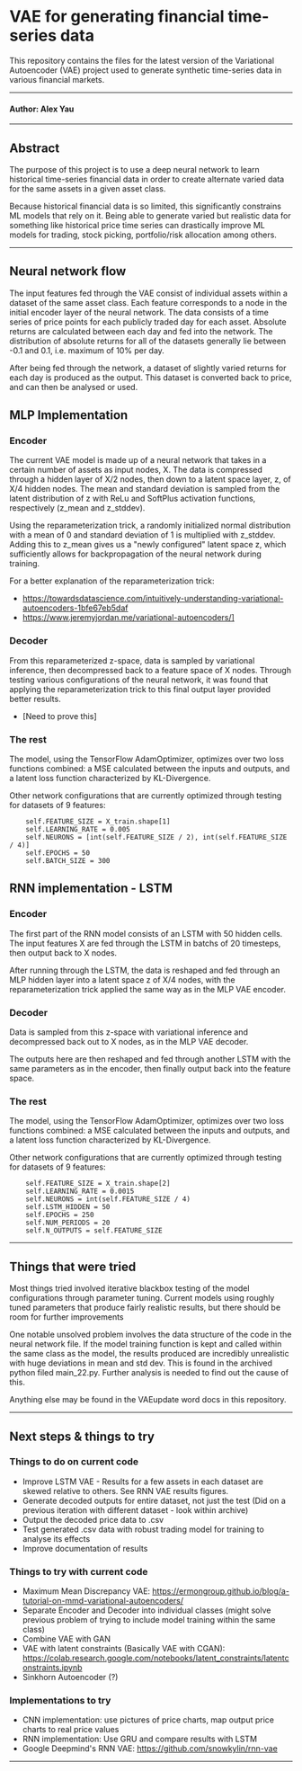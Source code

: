 # VAE for generating financial time-series data

This repository contains the files for the latest version of the Variational Autoencoder (VAE)
project used to generate synthetic time-series data in various financial markets. 

---------------------------------------------------------------------------------------------------------

#### Author: Alex Yau

---------------------------------------------------------------------------------------------------------

## Abstract

The purpose of this project is to use a deep neural network to learn historical 
time-series financial data in order to create alternate varied data for the same assets in a given asset class.

Because historical financial data is so limited, this significantly constrains ML models that rely on it.
Being able to generate varied but realistic data for something like historical price time series 
can drastically improve ML models for trading, stock picking, portfolio/risk allocation among others.

---------------------------------------------------------------------------------------------------------

## Neural network flow

The input features fed through the VAE consist of individual assets within a dataset of the same asset class.
Each feature corresponds to a node in the initial encoder layer of the neural network. 
The data consists of a time series of price points for each publicly traded day for each asset.
Absolute returns are calculated between each day and fed into the network. 
The distribution of absolute returns for all of the datasets generally lie between -0.1 and 0.1, i.e. maximum of 10% per day.

After being fed through the network, a dataset of slightly varied returns for each day is produced as the output.
This dataset is converted back to price, and can then be analysed or used.


## MLP Implementation

### Encoder
The current VAE model is made up of a neural network that takes in a certain number of assets as input nodes, X. 
The data is compressed through a hidden layer of X/2 nodes, then down to a latent space layer, z, of X/4 hidden nodes. 
The mean and standard deviation is sampled from the latent distribution of z with ReLu and SoftPlus activation functions, respectively
(z_mean and z_stddev).

Using the reparameterization trick, a randomly initialized normal distribution with a mean of 0 and standard deviation of 1 
is multiplied with z_stddev. Adding this to z_mean gives us a "newly configured" latent space z, which sufficiently allows for
backpropagation of the neural network during training. 

For a better explanation of the reparameterization trick: 
*   https://towardsdatascience.com/intuitively-understanding-variational-autoencoders-1bfe67eb5daf
*   https://www.jeremyjordan.me/variational-autoencoders/]

### Decoder
From this reparameterized z-space, data is sampled by variational inference, then decompressed back to a feature space of X nodes.
Through testing various configurations of the neural network, it was found that applying the reparameterization trick 
to this final output layer provided better results.
*   [Need to prove this]

### The rest
The model, using the TensorFlow AdamOptimizer, optimizes over two loss functions combined:
a MSE calculated between the inputs and outputs, and a latent loss function characterized by KL-Divergence. 

Other network configurations that are currently optimized through testing for datasets of 9 features:

        self.FEATURE_SIZE = X_train.shape[1] 
        self.LEARNING_RATE = 0.005
        self.NEURONS = [int(self.FEATURE_SIZE / 2), int(self.FEATURE_SIZE / 4)]
        self.EPOCHS = 50
        self.BATCH_SIZE = 300

## RNN implementation - LSTM

### Encoder

The first part of the RNN model consists of an LSTM with 50 hidden cells. 
The input features X are fed through the LSTM in batchs of 20 timesteps, then output back to X nodes.

After running through the LSTM, the data is reshaped and fed through an MLP hidden layer into a latent space z of X/4 nodes, 
with the reparameterization trick applied the same way as in the MLP VAE encoder. 

### Decoder

Data is sampled from this z-space with variational inference and decompressed back out to X nodes, as in the MLP VAE decoder.

The outputs here are then reshaped and fed through another LSTM with the same parameters as in the encoder,
then finally output back into the feature space.

### The rest

The model, using the TensorFlow AdamOptimizer, optimizes over two loss functions combined:
a MSE calculated between the inputs and outputs, and a latent loss function characterized by KL-Divergence. 

Other network configurations that are currently optimized through testing for datasets of 9 features:

        self.FEATURE_SIZE = X_train.shape[2]
        self.LEARNING_RATE = 0.0015
        self.NEURONS = int(self.FEATURE_SIZE / 4)
        self.LSTM_HIDDEN = 50
        self.EPOCHS = 250
        self.NUM_PERIODS = 20
        self.N_OUTPUTS = self.FEATURE_SIZE

---------------------------------------------------------------------------------------------------------

## Things that were tried

Most things tried involved iterative blackbox testing of the model configurations through parameter tuning.
Current models using roughly tuned parameters that produce fairly realistic results, but there should be room
for further improvements

One notable unsolved problem involves the data structure of the code in the neural network file.
If the model training function is kept and called within the same class as the model, the results produced
are incredibly unrealistic with huge deviations in mean and std dev. 
This is found in the archived python filed main_22.py. Further analysis is needed to find out the cause of this.

Anything else may be found in the VAEupdate word docs in this repository.

---------------------------------------------------------------------------------------------------------

## Next steps & things to try

### Things to do on current code
*   Improve LSTM VAE - Results for a few assets in each dataset are skewed relative to others. See RNN VAE results figures.
*   Generate decoded outputs for entire dataset, not just the test  (Did on a previous iteration with different dataset - look within archive)
*   Output the decoded price data to .csv
*   Test generated .csv data with robust trading model for training to analyse its effects
*   Improve documentation of results

### Things to try with current code
*   Maximum Mean Discrepancy VAE: https://ermongroup.github.io/blog/a-tutorial-on-mmd-variational-autoencoders/ 
*   Separate Encoder and Decoder into individual classes (might solve previous problem of trying to include model training within the same class)
*   Combine VAE with GAN 
*   VAE with latent constraints (Basically VAE with CGAN): https://colab.research.google.com/notebooks/latent_constraints/latentconstraints.ipynb 
*   Sinkhorn Autoencoder (?)

### Implementations to try
*   CNN implementation: use pictures of price charts, map output price charts to real price values
*   RNN implementation: Use GRU and compare results with LSTM
*   Google Deepmind's RNN VAE: https://github.com/snowkylin/rnn-vae

---------------------------------------------------------------------------------------------------------

